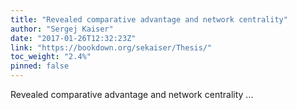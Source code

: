 ```yaml
---
title: "Revealed comparative advantage and network centrality"
author: "Sergej Kaiser"
date: "2017-01-26T12:32:23Z"
link: "https://bookdown.org/sekaiser/Thesis/"
toc_weight: "2.4%"
pinned: false
---
```


Revealed comparative advantage and network centrality ...
